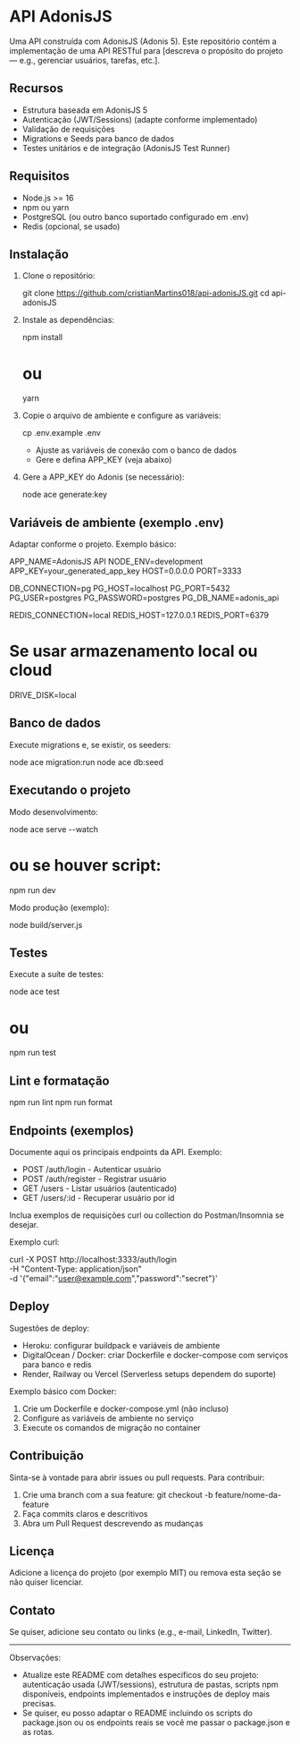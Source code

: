 # API AdonisJS

Uma API construída com AdonisJS (Adonis 5). Este repositório contém a implementação de uma API RESTful para [descreva o propósito do projeto — e.g., gerenciar usuários, tarefas, etc.].

## Recursos

- Estrutura baseada em AdonisJS 5
- Autenticação (JWT/Sessions) (adapte conforme implementado)
- Validação de requisições
- Migrations e Seeds para banco de dados
- Testes unitários e de integração (AdonisJS Test Runner)

## Requisitos

- Node.js >= 16
- npm ou yarn
- PostgreSQL (ou outro banco suportado configurado em .env)
- Redis (opcional, se usado)

## Instalação

1. Clone o repositório:

   git clone https://github.com/cristianMartins018/api-adonisJS.git
   cd api-adonisJS

2. Instale as dependências:

   npm install
   # ou
   yarn

3. Copie o arquivo de ambiente e configure as variáveis:

   cp .env.example .env

   - Ajuste as variáveis de conexão com o banco de dados
   - Gere e defina APP_KEY (veja abaixo)

4. Gere a APP_KEY do Adonis (se necessário):

   node ace generate:key

## Variáveis de ambiente (exemplo .env)

Adaptar conforme o projeto. Exemplo básico:

APP_NAME=AdonisJS API
NODE_ENV=development
APP_KEY=your_generated_app_key
HOST=0.0.0.0
PORT=3333

DB_CONNECTION=pg
PG_HOST=localhost
PG_PORT=5432
PG_USER=postgres
PG_PASSWORD=postgres
PG_DB_NAME=adonis_api

REDIS_CONNECTION=local
REDIS_HOST=127.0.0.1
REDIS_PORT=6379

# Se usar armazenamento local ou cloud
DRIVE_DISK=local

## Banco de dados

Execute migrations e, se existir, os seeders:

   node ace migration:run
   node ace db:seed

## Executando o projeto

Modo desenvolvimento:

   node ace serve --watch
   # ou se houver script:
   npm run dev

Modo produção (exemplo):

   node build/server.js

## Testes

Execute a suíte de testes:

   node ace test
   # ou
   npm run test

## Lint e formatação

   npm run lint
   npm run format

## Endpoints (exemplos)

Documente aqui os principais endpoints da API. Exemplo:

- POST /auth/login - Autenticar usuário
- POST /auth/register - Registrar usuário
- GET /users - Listar usuários (autenticado)
- GET /users/:id - Recuperar usuário por id

Inclua exemplos de requisições curl ou collection do Postman/Insomnia se desejar.

Exemplo curl:

   curl -X POST http://localhost:3333/auth/login \
     -H "Content-Type: application/json" \
     -d '{"email":"user@example.com","password":"secret"}'

## Deploy

Sugestões de deploy:

- Heroku: configurar buildpack e variáveis de ambiente
- DigitalOcean / Docker: criar Dockerfile e docker-compose com serviços para banco e redis
- Render, Railway ou Vercel (Serverless setups dependem do suporte)

Exemplo básico com Docker:

1. Crie um Dockerfile e docker-compose.yml (não incluso)
2. Configure as variáveis de ambiente no serviço
3. Execute os comandos de migração no container

## Contribuição

Sinta-se à vontade para abrir issues ou pull requests. Para contribuir:

1. Crie uma branch com a sua feature: git checkout -b feature/nome-da-feature
2. Faça commits claros e descritivos
3. Abra um Pull Request descrevendo as mudanças

## Licença

Adicione a licença do projeto (por exemplo MIT) ou remova esta seção se não quiser licenciar.

## Contato

Se quiser, adicione seu contato ou links (e.g., e-mail, LinkedIn, Twitter).

---

Observações:
- Atualize este README com detalhes específicos do seu projeto: autenticação usada (JWT/sessions), estrutura de pastas, scripts npm disponíveis, endpoints implementados e instruções de deploy mais precisas.
- Se quiser, eu posso adaptar o README incluindo os scripts do package.json ou os endpoints reais se você me passar o package.json e as rotas.